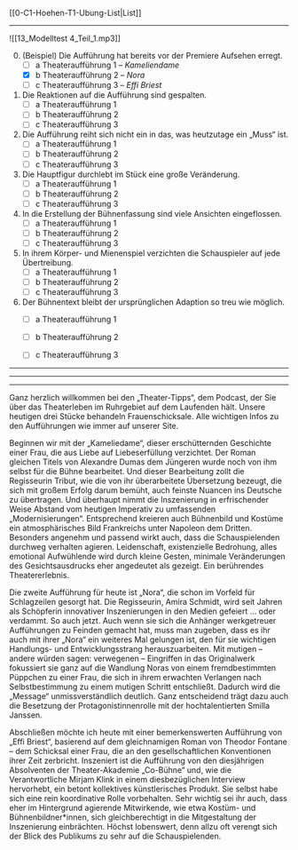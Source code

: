 [[0-C1-Hoehen-T1-Ubung-List|List]]

---

![[13_Modelltest 4_Teil_1.mp3]]

0. (Beispiel) Die Aufführung hat bereits vor der Premiere Aufsehen erregt.  
   - [ ] a Theateraufführung 1 – *Kamelien­dame*  
   - [x] b Theateraufführung 2 – *Nora*  
   - [ ] c Theateraufführung 3 – *Effi Briest*  

1. Die Reaktionen auf die Aufführung sind gespalten.  
   - [ ] a Theateraufführung 1  
   - [ ] b Theateraufführung 2  
   - [ ] c Theateraufführung 3  

2. Die Aufführung reiht sich nicht ein in das, was heutzutage ein „Muss“ ist.  
   - [ ] a Theateraufführung 1  
   - [ ] b Theateraufführung 2  
   - [ ] c Theateraufführung 3  

3. Die Hauptfigur durchlebt im Stück eine große Veränderung.  
   - [ ] a Theateraufführung 1  
   - [ ] b Theateraufführung 2  
   - [ ] c Theateraufführung 3  

4. In die Erstellung der Bühnenfassung sind viele Ansichten eingeflossen.  
   - [ ] a Theateraufführung 1  
   - [ ] b Theateraufführung 2  
   - [ ] c Theateraufführung 3  

5. In ihrem Körper- und Mienenspiel verzichten die Schauspieler auf jede Übertreibung.  
   - [ ] a Theateraufführung 1  
   - [ ] b Theateraufführung 2  
   - [ ] c Theateraufführung 3  

6. Der Bühnentext bleibt der ursprünglichen Adaption so treu wie möglich.  
   - [ ] a Theateraufführung 1  
   - [ ] b Theateraufführung 2  
   - [ ] c Theateraufführung 3  


---
---
---


Ganz herzlich willkommen bei den „Theater-Tipps“, dem Podcast, der Sie über das Theaterleben im Ruhrgebiet auf dem Laufenden hält. Unsere heutigen drei Stücke behandeln Frauenschicksale. Alle wichtigen Infos zu den Aufführungen wie immer auf unserer Site.

Beginnen wir mit der „Kameliedame“, dieser erschütternden Geschichte einer Frau, die aus Liebe auf Liebeserfüllung verzichtet. Der Roman gleichen Titels von Alexandre Dumas dem Jüngeren wurde noch von ihm selbst für die Bühne bearbeitet. Und dieser Bearbeitung zollt die Regisseurin Tribut, wie die von ihr überarbeitete Übersetzung bezeugt, die sich mit großem Erfolg darum bemüht, auch feinste Nuancen ins Deutsche zu übertragen. Und überhaupt nimmt die Inszenierung in erfrischender Weise Abstand vom heutigen Imperativ zu umfassenden „Modernisierungen“. Entsprechend kreieren auch Bühnenbild und Kostüme ein atmosphärisches Bild Frankreichs unter Napoleon dem Dritten. Besonders angenehm und passend wirkt auch, dass die Schauspielenden durchweg verhalten agieren. Leidenschaft, existenzielle Bedrohung, alles emotional Aufwühlende wird durch kleine Gesten, minimale Veränderungen des Gesichtsausdrucks eher angedeutet als gezeigt. Ein berührendes Theatererlebnis.

Die zweite Aufführung für heute ist „Nora“, die schon im Vorfeld für Schlagzeilen gesorgt hat. Die Regisseurin, Amira Schmidt, wird seit Jahren als Schöpferin innovativer Inszenierungen in den Medien gefeiert … oder verdammt. So auch jetzt. Auch wenn sie sich die Anhänger werkgetreuer Aufführungen zu Feinden gemacht hat, muss man zugeben, dass es ihr auch mit ihrer „Nora“ ein weiteres Mal gelungen ist, den für sie wichtigen Handlungs- und Entwicklungsstrang herauszuarbeiten. Mit mutigen – andere würden sagen: verwegenen – Eingriffen in das Originalwerk fokussiert sie ganz auf die Wandlung Noras von einem fremdbestimmten Püppchen zu einer Frau, die sich in ihrem erwachten Verlangen nach Selbstbestimmung zu einem mutigen Schritt entschließt. Dadurch wird die „Message“ unmissverständlich deutlich. Ganz entscheidend trägt dazu auch die Besetzung der Protagonistinnenrolle mit der hochtalentierten Smilla Janssen.

Abschließen möchte ich heute mit einer bemerkenswerten Aufführung von „Effi Briest“, basierend auf dem gleichnamigen Roman von Theodor Fontane – dem Schicksal einer Frau, die an den gesellschaftlichen Konventionen ihrer Zeit zerbricht. Inszeniert ist die Aufführung von den diesjährigen Absolventen der Theater-Akademie „Co-Bühne“ und, wie die Verantwortliche Mirjam Klink in einem diesbezüglichen Interview hervorhebt, ein betont kollektives künstlerisches Produkt. Sie selbst habe sich eine rein koordinative Rolle vorbehalten. Sehr wichtig sei ihr auch, dass eher im Hintergrund agierende Mitwirkende, wie etwa Kostüm- und Bühnenbildner*innen, sich gleichberechtigt in die Mitgestaltung der Inszenierung einbrächten. Höchst lobenswert, denn allzu oft verengt sich der Blick des Publikums zu sehr auf die Schauspielenden. 
